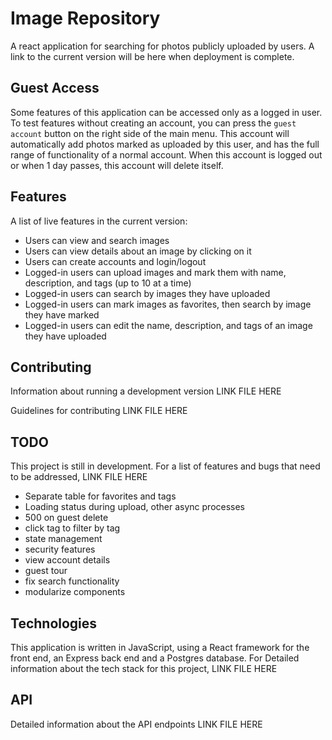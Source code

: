 # Image Repository

A react application for searching for photos publicly uploaded by users. A link to the current version will be here when deployment is complete.

## Guest Access

Some features of this application can be accessed only as a logged in user.
To test features without creating an account, you can press the `guest account` button on the right side of the main menu.
This account will automatically add photos marked as uploaded by this user, and has the full range of functionality of a normal account.
When this account is logged out or when 1 day passes, this account will delete itself.

## Features

A list of live features in the current version:

* Users can view and search images
* Users can view details about an image by clicking on it
* Users can create accounts and login/logout
* Logged-in users can upload images and mark them with name, description, and tags (up to 10 at a time)
* Logged-in users can search by images they have uploaded
* Logged-in users can mark images as favorites, then search by image they have marked
* Logged-in users can edit the name, description, and tags of an image they have uploaded

## Contributing

Information about running a development version LINK FILE HERE

Guidelines for contributing LINK FILE HERE

## TODO

This project is still in development. For a list of features and bugs that need to be addressed, LINK FILE HERE

* Separate table for favorites and tags
* Loading status during upload, other async processes
* 500 on guest delete
* click tag to filter by tag
* state management
* security features
* view account details
* guest tour
* fix search functionality
* modularize components

## Technologies

This application is written in JavaScript, using a React framework for the front end, an Express back end and a Postgres database.
For Detailed information about the tech stack for this project, LINK FILE HERE

## API

Detailed information about the API endpoints LINK FILE HERE
